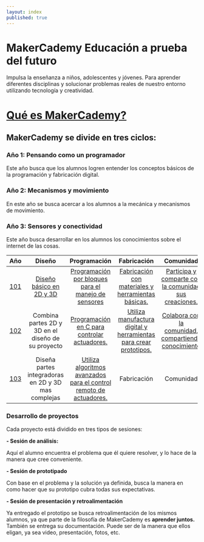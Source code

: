 ```yaml
---
layout: index
published: true
---
```


# MakerCademy Educación a prueba del futuro

Impulsa la enseñanza a niños, adolescentes y jóvenes. Para aprender diferentes disciplinas y solucionar problemas reales de nuestro entorno utilizando tecnología y creatividad.


# [Qué es MakerCademy?](https://makermex.github.io/Makercademy/modules/intro/makercademy/)

## MakerCademy se divide en tres ciclos:

### Año 1: Pensando como un programador

Este año busca que los alumnos logren entender los conceptos básicos de la programación y fabricación digital.

### Año 2: Mecanismos y movimiento
En este año se busca acercar a los alumnos a la mecánica y mecanismos de movimiento.

### Año 3: Sensores y conectividad
Este año busca desarrollar en los alumnos los conocimientos sobre el internet de las cosas.


| Año | Diseño | Programación | Fabricación | Comunidad |
| :---: | :---: | :---: | :---: | :---: |
| [101](http://learn.makercademy.com/modules/basico/101/) | [Diseño básico en 2D y 3D](http://learn.makercademy.com/modules/referencias/modelado3d/) | [Programación por bloques para el manejo de sensores](http://learn.makercademy.com/modules/referencias/Makecode/) | [Fabricación  con materiales y herramientas básicas.](http://learn.makercademy.com/modules/referencias/Carton/) | [Participa y comparte con la comunidad sus creaciones.](http://makermex.com/forum/makercademy-124) |
| [102](http://learn.makercademy.com/modules/mecanismos/Alimentador/) | Combina partes 2D y 3D en el diseño de su proyecto | [Programación en C para controlar actuadores.](http://learn.makercademy.com/modules/referencias/Arduino/) | [Utiliza manufactura digital y herramientas para crear prototipos.](http://learn.makercademy.com/modules/referencias/Impresion3D/) | [Colabora con la comunidad, compartiendo conocimiento](http://makermex.com/forum/makercademy-124) |
| [103](http://learn.makercademy.com/modules/iot/resources/) | Diseña partes integradoras en 2D y 3D mas complejas | [Utiliza algoritmos avanzados para el control remoto de actuadores.](http://learn.makercademy.com/modules/referencias/Python/) | Fabricación | Comunidad |





### Desarrollo de proyectos

Cada proyecto está dividido en tres tipos de sesiones:

**- Sesión de análisis:**

Aquí el alumno encuentra el problema que él quiere resolver, y lo hace de la manera que cree conveniente.

**- Sesión de prototipado**

Con base en el problema y la solución ya definida, busca la manera en como hacer que su prototipo cubra todas sus expectativas.

**- Sesión de presentación y retroalimentación**

Ya entregado el prototipo se busca retroalimentación de los mismos alumnos, ya que parte de la filosofía de MakerCademy es **aprender juntos.** También se entrega su documentación. Puede ser de la manera que ellos eligan, ya sea video, presentación, fotos, etc.
